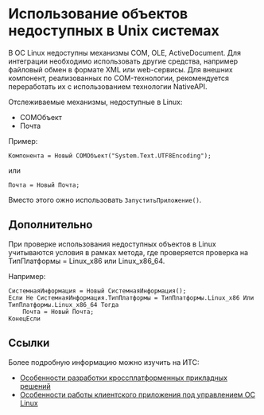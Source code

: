# Использование объектов недоступных в Unix системах

В ОС Linux недоступны механизмы COM, OLE, ActiveDocument. Для интеграции 
необходимо использовать другие средства, например файловый обмен в формате XML или web-сервисы. 
Для внешних компонент, реализованных по COM-технологии, рекомендуется переработать их с использованием технологии NativeAPI.

Отслеживаемые механизмы, недоступные в Linux:
* COMОбъект
* Почта

Пример:
```bsl
Компонента = Новый COMОбъект("System.Text.UTF8Encoding");
```

или

```bsl
Почта = Новый Почта;
```
Вместо этого ожно использовать `ЗапуститьПриложение()`.

## Дополнительно

При проверке использования недоступных объектов в Linux учитываются условия в рамках метода, где проверяется 
проверка на ТипПлатформы = Linux_x86 или Linux_x86_64.

Например:

```bsl
СистемнаяИнформация = Новый СистемнаяИнформация();
Если Не СистемнаяИнформация.ТипПлатформы = ТипПлатформы.Linux_x86 Или ТипПлатформы.Linux_x86_64 Тогда
	Почта = Новый Почта;
КонецЕсли
```

## Ссылки

Более подробную информацию можно изучить на ИТС:
* [Особенности разработки кроссплатформенных прикладных решений](https://its.1c.ru/db/v8314doc#bookmark:dev:TI000001208)
* [Особенности работы клиентского приложения под управлением ОС Linux](https://its.1c.ru/db/v8314doc#bookmark:dev:TI000001283)
